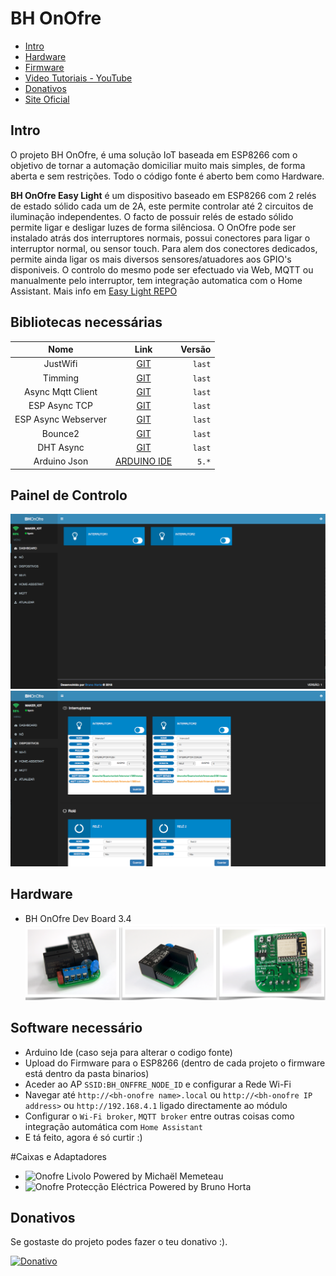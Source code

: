 # BH OnOfre
 
* [Intro](#id1)
* [Hardware](#id2)
* [Firmware](https://github.com/brunohorta82/easy_iot)
* [Video Tutoriais - YouTube](https://www.youtube.com/watch?v=OZenBfHWtak&list=PLxDLawCWayzDqAgOpIDJ-DHFAXYd_S-pr)
* [Donativos](#id6)
* [Site Oficial](http://bhonofre.pt/)



## Intro <a name="id1"></a>
O projeto BH OnOfre, é uma solução IoT baseada em ESP8266 com o objetivo de tornar a automação domiciliar muito mais simples, de forma aberta e sem restrições. Todo o código fonte é aberto bem como Hardware.

**BH OnOfre Easy Light** é um dispositivo baseado em ESP8266 com 2 relés de estado sólido cada um de 2A, este permite controlar até 2 circuitos de iluminação independentes. O facto de possuir relés de estado sólido permite ligar e desligar luzes de forma silênciosa.
O OnOfre pode ser instalado atrás dos interruptores normais, possui conectores para ligar o interruptor normal, ou sensor touch. Para alem dos conectores dedicados, permite ainda ligar os mais diversos sensores/atuadores aos GPIO's disponiveis. 
O controlo do mesmo pode ser efectuado via Web, MQTT ou manualmente pelo interruptor, tem integração automatica com o Home Assistant.
Mais info em [Easy Light REPO](https://github.com/brunohorta82/BH_OnOfre/tree/master/OnOfre%20EasyLight)

## Bibliotecas necessárias <a name="id3"></a>
  

Nome | Link | Versão 
:---: | :---: | ---:
JustWifi | [GIT](https://github.com/xoseperez/justwifi) | `last`
Timming | [GIT](https://github.com/scargill/Timing) | `last`
Async Mqtt Client | [GIT](https://github.com/marvinroger/async-mqtt-client) | `last`
ESP Async TCP | [GIT](https://github.com/me-no-dev/ESPAsyncTCP)| `last`
ESP Async Webserver | [GIT](https://github.com/me-no-dev/ESPAsyncWebServer) | `last`
Bounce2 | [GIT](https://github.com/thomasfredericks/Bounce2) | `last`
DHT Async | [GIT](https://github.com/brunohorta82/DHT_nonblocking) | `last`
Arduino Json | [ARDUINO IDE](https://arduinojson.org) | `5.*`



## Painel de Controlo <a name="id3"></a>

![dash](img/onofre_v1_dash.png)
![devices](img/onofre_v1_devices.png)

## Hardware <a name="id2"></a>
* BH OnOfre Dev Board 3.4
![dev_board_3.4](img/onofre_dev_board_v3.4.png)


## Software necessário <a name="id3"></a>

- Arduino Ide (caso seja para alterar o codigo fonte)
- Upload do Firmware para o ESP8266 (dentro de cada projeto o firmware está dentro da pasta binarios)
- Aceder ao AP `SSID:BH_ONFFRE_NODE_ID` e configurar a Rede Wi-Fi
- Navegar até  `http://<bh-onofre name>.local` ou `http://<bh-onofre IP address>` ou `http://192.168.4.1` ligado directamente ao módulo
- Configurar o `Wi-Fi broker`, `MQTT broker` entre outras coisas como integração automática com `Home Assistant`
- E tá feito, agora é só curtir :) 

#Caixas e Adaptadores
 - ![Onofre Livolo Powered by Michaël Memeteau](https://cad.onshape.com/documents/edaf7fef18d999cab7aa6aff/w/efbde367d3f13fc563e8fda8/e/a555c81f28f9aefdf7ebc964)
 - ![Onofre Protecção Eléctrica Powered by Bruno Horta](https://cad.onshape.com/documents/2658804f4fec38f38b567684/w/01661975a7b4ba3d280e6216/e/88d1bd909d651dac55006571)

## Donativos <a name="id6"></a>

Se gostaste do projeto podes fazer o teu donativo :).

[![Donativo](https://img.shields.io/badge/Donate-PayPal-green.svg)](https://www.paypal.me/bhonofre)
